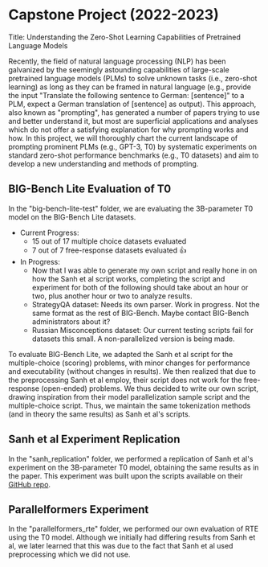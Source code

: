 # Capstone Project (2022-2023)
Title: Understanding the Zero-Shot Learning Capabilities of Pretrained Language Models

Recently, the field of natural language processing (NLP) has been galvanized by the seemingly astounding capabilities of large-scale pretrained language models (PLMs) to solve unknown tasks (i.e., zero-shot learning) as long as they can be framed in natural language (e.g., provide the input "Translate the following sentence to German: [sentence]" to a PLM, expect a German translation of [sentence] as output). This approach, also known as "prompting", has generated a number of papers trying to use and better understand it, but most are superficial applications and analyses which do not offer a satisfying explanation for why prompting works and how. In this project, we will thoroughly chart the current landscape of prompting prominent PLMs (e.g., GPT-3, T0) by systematic experiments on standard zero-shot performance benchmarks (e.g., T0 datasets) and aim to develop a new understanding and methods of prompting.

## BIG-Bench Lite Evaluation of T0

In the "big-bench-lite-test" folder, we are evaluating the 3B-parameter T0 model on the BIG-Bench Lite datasets.
- Current Progress:
  - 15 out of 17 multiple choice datasets evaluated
  - 7 out of 7 free-response datasets evaluated 👍
- In Progress:
  - Now that I was able to generate my own script and really hone in on how the Sanh et al script works, completing the script and experiment for both of the following should take about an hour or two, plus another hour or two to analyze results.
  - StrategyQA dataset: Needs its own parser. Work in progress. Not the same format as the rest of BIG-Bench. Maybe contact BIG-Bench administrators about it?
  - Russian Misconceptions dataset: Our current testing scripts fail for datasets this small. A non-parallelized version is being made.

To evaluate BIG-Bench Lite, we adapted the Sanh et al script for the multiple-choice (scoring) problems, with minor changes for performance and executability (without changes in results). We then realized that due to the preprocessing Sanh et al employ, their script does not work for the free-response (open-ended) problems. We thus decided to write our own script, drawing inspiration from their model parallelization sample script and the multiple-choice script. Thus, we maintain the same tokenization methods (and in theory the same results) as Sanh et al's scripts.

## Sanh et al Experiment Replication

In the "sanh_replication" folder, we performed a replication of Sanh et al's experiment on the 3B-parameter T0 model, obtaining the same results as in the paper. This experiment was built upon the scripts available on their [GitHub repo](https://github.com/bigscience-workshop/t-zero).

## Parallelformers Experiment

In the "parallelformers_rte" folder, we performed our own evaluation of RTE using the T0 model. Although we initially had differing results from Sanh et al, we later learned that this was due to the fact that Sanh et al used preprocessing which we did not use.

